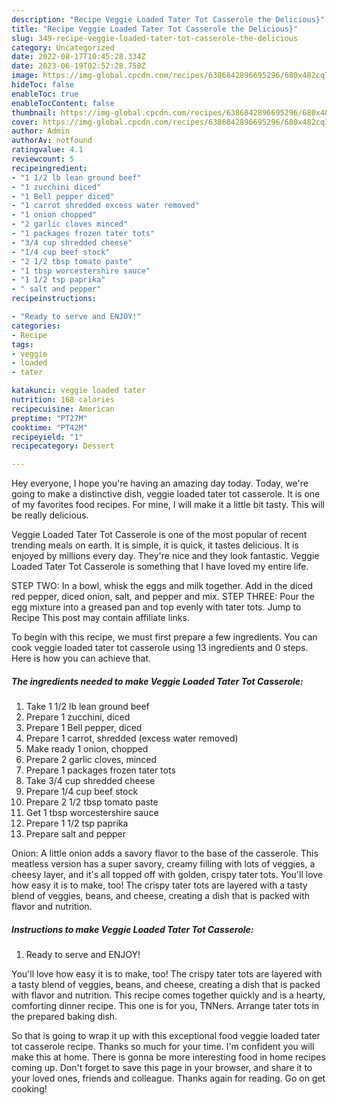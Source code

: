 ```yaml
---
description: "Recipe Veggie Loaded Tater Tot Casserole the Delicious}"
title: "Recipe Veggie Loaded Tater Tot Casserole the Delicious}"
slug: 349-recipe-veggie-loaded-tater-tot-casserole-the-delicious
category: Uncategorized
date: 2022-08-17T10:45:28.334Z
date: 2023-06-19T02:52:28.758Z
image: https://img-global.cpcdn.com/recipes/6386842896695296/680x482cq70/veggie-loaded-tater-tot-casserole-recipe-main-photo.jpg
hideToc: false
enableToc: true
enableTocContent: false
thumbnail: https://img-global.cpcdn.com/recipes/6386842896695296/680x482cq70/veggie-loaded-tater-tot-casserole-recipe-main-photo.jpg
cover: https://img-global.cpcdn.com/recipes/6386842896695296/680x482cq70/veggie-loaded-tater-tot-casserole-recipe-main-photo.jpg
author: Admin
authorAv: notfound
ratingvalue: 4.1
reviewcount: 5
recipeingredient:
- "1 1/2 lb lean ground beef"
- "1 zucchini diced"
- "1 Bell pepper diced"
- "1 carrot shredded excess water removed"
- "1 onion chopped"
- "2 garlic cloves minced"
- "1 packages frozen tater tots"
- "3/4 cup shredded cheese"
- "1/4 cup beef stock"
- "2 1/2 tbsp tomato paste"
- "1 tbsp worcestershire sauce"
- "1 1/2 tsp paprika"
- " salt and pepper"
recipeinstructions:

- "Ready to serve and ENJOY!"
categories:
- Recipe
tags:
- veggie
- loaded
- tater

katakunci: veggie loaded tater 
nutrition: 168 calories
recipecuisine: American
preptime: "PT27M"
cooktime: "PT42M"
recipeyield: "1"
recipecategory: Dessert

---
```



Hey everyone, I hope you're having an amazing day today. Today, we're going to make a distinctive dish, veggie loaded tater tot casserole. It is one of my favorites food recipes. For mine, I will make it a little bit tasty. This will be really delicious.

Veggie Loaded Tater Tot Casserole is one of the most popular of recent trending meals on earth. It is simple, it is quick, it tastes delicious. It is enjoyed by millions every day. They're nice and they look fantastic. Veggie Loaded Tater Tot Casserole is something that I have loved my entire life.

STEP TWO: In a bowl, whisk the eggs and milk together. Add in the diced red pepper, diced onion, salt, and pepper and mix. STEP THREE: Pour the egg mixture into a greased pan and top evenly with tater tots. Jump to Recipe This post may contain affiliate links.


To begin with this recipe, we must first prepare a few ingredients. You can cook veggie loaded tater tot casserole using 13 ingredients and 0 steps. Here is how you can achieve that.

<!--inarticleads1-->

##### The ingredients needed to make Veggie Loaded Tater Tot Casserole:

1. Take 1 1/2 lb lean ground beef
1. Prepare 1 zucchini, diced
1. Prepare 1 Bell pepper, diced
1. Prepare 1 carrot, shredded (excess water removed)
1. Make ready 1 onion, chopped
1. Prepare 2 garlic cloves, minced
1. Prepare 1 packages frozen tater tots
1. Take 3/4 cup shredded cheese
1. Prepare 1/4 cup beef stock
1. Prepare 2 1/2 tbsp tomato paste
1. Get 1 tbsp worcestershire sauce
1. Prepare 1 1/2 tsp paprika
1. Prepare  salt and pepper


Onion: A little onion adds a savory flavor to the base of the casserole. This meatless version has a super savory, creamy filling with lots of veggies, a cheesy layer, and it&#39;s all topped off with golden, crispy tater tots. You&#39;ll love how easy it is to make, too! The crispy tater tots are layered with a tasty blend of veggies, beans, and cheese, creating a dish that is packed with flavor and nutrition. 

<!--inarticleads2-->

##### Instructions to make Veggie Loaded Tater Tot Casserole:


1. Ready to serve and ENJOY!

You&#39;ll love how easy it is to make, too! The crispy tater tots are layered with a tasty blend of veggies, beans, and cheese, creating a dish that is packed with flavor and nutrition. This recipe comes together quickly and is a hearty, comforting dinner recipe. This one is for you, TNNers. Arrange tater tots in the prepared baking dish. 

So that is going to wrap it up with this exceptional food veggie loaded tater tot casserole recipe. Thanks so much for your time. I'm confident you will make this at home. There is gonna be more interesting food in home recipes coming up. Don't forget to save this page in your browser, and share it to your loved ones, friends and colleague. Thanks again for reading. Go on get cooking!
